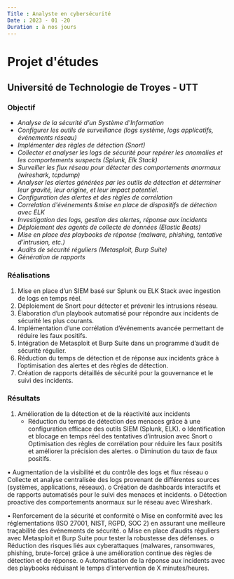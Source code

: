 ```yaml
---
Title : Analyste en cybersécurité
Date : 2023 - 01 -20 
Duration : à nos jours
---
```

# Projet d'études
## Université de Technologie de Troyes - UTT
### **Objectif** 
- *Analyse de la sécurité d’un Système d'Information*
- *Configurer les outils de surveillance (logs système, logs applicatifs, événements réseau)*
- *Implémenter des règles de détection (Snort)*
- *Collecter et analyser les logs de sécurité pour repérer les anomalies et les comportements suspects (Splunk, Elk Stack)*
- *Surveiller les flux réseau pour détecter des comportements anormaux (wireshark, tcpdump)*
- *Analyser les alertes générées par les outils de détection et déterminer leur gravité, leur origine, et leur impact potentiel.*
- *Configuration des alertes et des règles de corrélation*
- *Correlation d'événements &mise en place de dispositifs de détection avec ELK*
- *Investigation des logs, gestion des alertes, réponse aux incidents*
- *Déploiement des agents de collecte de données (Elastic Beats)*
- *Mise en place des playbooks de réponse (malware, phishing, tentative d’intrusion, etc.)*
- *Audits de sécurité réguliers (Metasploit, Burp Suite)*
- *Génération de rapports*
 

###  **Réalisations**
1. Mise en place d’un SIEM basé sur Splunk ou ELK Stack avec ingestion de logs en temps réel.
2. Déploiement de Snort pour détecter et prévenir les intrusions réseau.
3. Élaboration d’un playbook automatisé pour répondre aux incidents de sécurité les plus courants.
4. Implémentation d’une corrélation d’événements avancée permettant de réduire les faux positifs.
5. Intégration de Metasploit et Burp Suite dans un programme d’audit de sécurité régulier.
6. Réduction du temps de détection et de réponse aux incidents grâce à l’optimisation des alertes et des règles de détection.
7. Création de rapports détaillés de sécurité pour la gouvernance et le suivi des incidents.


###  **Résultats**
1. Amélioration de la détection et de la réactivité aux incidents
   - Réduction du temps de détection des menaces grâce à une configuration efficace des outils SIEM (Splunk, ELK).
o	Identification et blocage en temps réel des tentatives d’intrusion avec Snort
o	Optimisation des règles de corrélation pour réduire les faux positifs et améliorer la précision des alertes.
o	Diminution du taux de faux positifs.

•	Augmentation de la visibilité et du contrôle des logs et flux réseau
o	Collecte et analyse centralisée des logs provenant de différentes sources (systèmes, applications, réseaux).
o	Création de dashboards interactifs et de rapports automatisés pour le suivi des menaces et incidents.
o	Détection proactive des comportements anormaux sur le réseau avec Wireshark.

•	Renforcement de la sécurité et conformité
o	Mise en conformité avec les réglementations (ISO 27001, NIST, RGPD, SOC 2) en assurant une meilleure traçabilité des événements de sécurité.
o	Mise en place d’audits réguliers avec Metasploit et Burp Suite pour tester la robustesse des défenses.
o	Réduction des risques liés aux cyberattaques (malwares, ransomwares, phishing, brute-force) grâce à une amélioration continue des règles de détection et de réponse.
o	Automatisation de la réponse aux incidents avec des playbooks réduisant le temps d’intervention de X minutes/heures.
